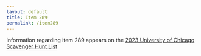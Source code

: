 ```yaml
---
layout: default
title: Item 289
permalink: /item289
---
```

Information regarding item 289 appears on the [2023 University of Chicago Scavenger Hunt List](items/item289/The_2023_University_of_Chicago_Scavenger_Hunt_List.pdf)
